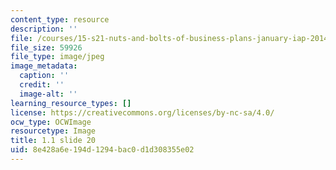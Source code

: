 ```yaml
---
content_type: resource
description: ''
file: /courses/15-s21-nuts-and-bolts-of-business-plans-january-iap-2014/8e428a6e194d1294bac0d1d308355e02_Slide20.JPG
file_size: 59926
file_type: image/jpeg
image_metadata:
  caption: ''
  credit: ''
  image-alt: ''
learning_resource_types: []
license: https://creativecommons.org/licenses/by-nc-sa/4.0/
ocw_type: OCWImage
resourcetype: Image
title: 1.1 slide 20
uid: 8e428a6e-194d-1294-bac0-d1d308355e02
---
```

